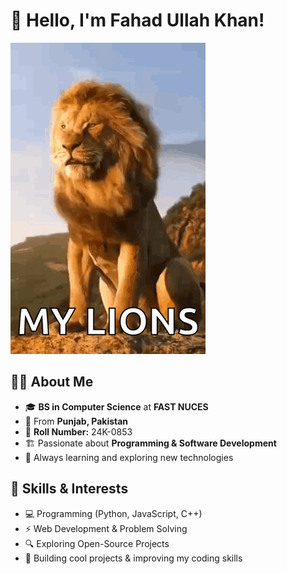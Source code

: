 # 👋 Hello, I'm Fahad Ullah Khan!  

![image alt](https://github.com/KhanFahad29/24K-0853-LAB-TASK-2-/blob/6968794e7252cb80d421fa709926ffd83c5d3e79/lion-king-lion.gif)

## 👨‍💻 About Me  
- 🎓 **BS in Computer Science** at **FAST NUCES**  
- 📍 From **Punjab, Pakistan**  
- 🔢 **Roll Number:** 24K-0853  
- 🏗 Passionate about **Programming & Software Development**  
- 🧠 Always learning and exploring new technologies  

## 🚀 Skills & Interests  
- 💻 Programming (Python, JavaScript, C++)  
- ⚡ Web Development & Problem Solving  
- 🔍 Exploring Open-Source Projects  
- 🎯 Building cool projects & improving my coding skills  
